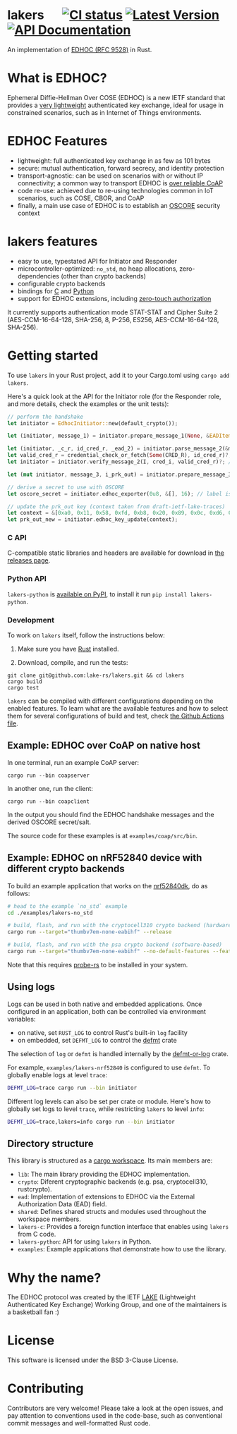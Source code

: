 # lakers &emsp; [![CI status]][actions] [![Latest Version]][crates.io] [![API Documentation]][docs.rs]

[CI status]: https://github.com/lake-rs/lakers/actions/workflows/build-and-test.yml/badge.svg
[actions]: https://github.com/lake-rs/lakers/actions/workflows/build-and-test.yml
[Latest Version]: https://img.shields.io/crates/v/lakers.svg
[crates.io]: https://crates.io/crates/lakers
[API Documentation]: https://docs.rs/lakers/badge.svg
[docs.rs]: https://docs.rs/lakers

An implementation of [EDHOC (RFC 9528)](https://datatracker.ietf.org/doc/html/rfc9528) in Rust.

# What is EDHOC?

Ephemeral Diffie-Hellman Over COSE (EDHOC) is a new IETF standard that provides a [very lightweight](https://hal.science/hal-04382397/document) authenticated key exchange, ideal for usage in constrained scenarios, such as in Internet of Things environments.

# EDHOC Features
- lightweight: full authenticated key exchange in as few as 101 bytes
- secure: mutual authentication, forward secrecy, and identity protection
- transport-agnostic: can be used on scenarios with or without IP connectivity; a common way to transport EDHOC is [over reliable CoAP](https://www.rfc-editor.org/rfc/rfc9528.html#coap)
- code re-use: achieved due to re-using technologies common in IoT scenarios, such as COSE, CBOR, and CoAP
- finally, a main use case of EDHOC is to establish an [OSCORE](https://datatracker.ietf.org/doc/rfc8613/) security context


# lakers features

- easy to use, typestated API for Initiator and Responder
- microcontroller-optimized: `no_std`, no heap allocations, zero-dependencies (other than crypto backends)
- configurable crypto backends
- bindings for [C](https://github.com/lake-rs/lakers/releases/) and [Python](https://pypi.org/project/lakers-python/)
- support for EDHOC extensions, including [zero-touch authorization](https://datatracker.ietf.org/doc/draft-ietf-lake-authz/)

It currently supports authentication mode STAT-STAT and Cipher Suite 2 (AES-CCM-16-64-128, SHA-256, 8, P-256, ES256, AES-CCM-16-64-128, SHA-256).

# Getting started

To use `lakers` in your Rust project, add it to your Cargo.toml using `cargo add lakers`.

Here's a quick look at the API for the Initiator role (for the Responder role, and more details, check the examples or the unit tests):
```rust
// perform the handshake
let initiator = EdhocInitiator::new(default_crypto());

let (initiator, message_1) = initiator.prepare_message_1(None, &EADItem::new_empty_array())?; // c_i and ead_1 are set to None

let (initiator, _c_r, id_cred_r, _ead_2) = initiator.parse_message_2(&message_2)?;
let valid_cred_r = credential_check_or_fetch(Some(CRED_R), id_cred_r)?; // CRED_R contains Responder's public key
let initiator = initiator.verify_message_2(I, cred_i, valid_cred_r)?; // I is Initiator's private key

let (mut initiator, message_3, i_prk_out) = initiator.prepare_message_3(CredentialTransfer::ByReference, &EADItem::new_empty_array())?; // no ead_3

// derive a secret to use with OSCORE
let oscore_secret = initiator.edhoc_exporter(0u8, &[], 16); // label is 0

// update the prk_out key (context taken from draft-ietf-lake-traces)
let context = &[0xa0, 0x11, 0x58, 0xfd, 0xb8, 0x20, 0x89, 0x0c, 0xd6, 0xbe, 0x16, 0x96, 0x02, 0xb8, 0xbc, 0xea];
let prk_out_new = initiator.edhoc_key_update(context);
```

### C API
C-compatible static libraries and headers are available for download in [the releases page](https://github.com/lake-rs/lakers/releases).

### Python API
`lakers-python` is [available on PyPI](https://pypi.org/project/lakers-python/), to install it run `pip install lakers-python`.

### Development
To work on `lakers` itself, follow the instructions below:

1. Make sure you have [Rust](https://www.rust-lang.org/tools/install) installed.

2. Download, compile, and run the tests:
```
git clone git@github.com:lake-rs/lakers.git && cd lakers
cargo build
cargo test
```

`lakers` can be compiled with different configurations depending on the enabled features. To learn what are the available features and how to select them for several configurations of build and test, check [the Github Actions file](./.github/workflows/rust.yml).

## Example: EDHOC over CoAP on native host

In one terminal, run an example CoAP server:
```
cargo run --bin coapserver
```

In another one, run the client:
```
cargo run --bin coapclient
```

In the output you should find the EDHOC handshake messages and the derived OSCORE secret/salt.

The source code for these examples is at `examples/coap/src/bin`.

## Example: EDHOC on nRF52840 device with different crypto backends

To build an example application that works on the [nrf52840dk](https://www.nordicsemi.com/Products/Development-hardware/nrf52840-dk), do as follows:

```bash
# head to the example `no_std` example
cd ./examples/lakers-no_std

# build, flash, and run with the cryptocell310 crypto backend (hardware-accelerated)
cargo run --target="thumbv7em-none-eabihf" --release

# build, flash, and run with the psa crypto backend (software-based)
cargo run --target="thumbv7em-none-eabihf" --no-default-features --features="crypto-psa, ead-none, rtt" --release

```

Note that this requires [probe-rs](https://probe.rs/) to be installed in your system.

## Using logs
Logs can be used in both native and embedded applications. Once configured in an application, both can be controlled via environment variables:

- on native, set `RUST_LOG` to control Rust's built-in `log` facility
- on embedded, set `DEFMT_LOG` to control the [defmt](https://github.com/knurling-rs/defmt) crate

The selection of `log` or `defmt` is handled internally by the [defmt-or-log](https://github.com/t-moe/defmt-or-log) crate.

For example, `examples/lakers-nrf52840` is configured to use `defmt`. To globally enable logs at level `trace`:
```bash
DEFMT_LOG=trace cargo run --bin initiator
```

Different log levels can also be set per crate or module.
Here's how to globally set logs to level `trace`, while restricting `lakers` to level `info`:
```bash
DEFMT_LOG=trace,lakers=info cargo run --bin initiator
```

## Directory structure
This library is structured as a [cargo workspace](https://doc.rust-lang.org/book/ch14-03-cargo-workspaces.html).
Its main members are:

- `lib`: The main library providing the EDHOC implementation.
- `crypto`: Diferent cryptographic backends (e.g. psa, cryptocell310, rustcrypto).
- `ead`: Implementation of extensions to EDHOC via the External Authorization Data (EAD) field.
- `shared`: Defines shared structs and modules used throughout the workspace members.
- `lakers-c`: Provides a foreign function interface that enables using `lakers` from C code.
- `lakers-python`: API for using `lakers` in Python.
- `examples`: Example applications that demonstrate how to use the library.

# Why the name?

The EDHOC protocol was created by the IETF [LAKE](https://datatracker.ietf.org/wg/lake/about/) (Lightweight Authenticated Key Exchange) Working Group, and one of the maintainers is a basketball fan :)

# License

This software is licensed under the BSD 3-Clause License.

# Contributing

Contributors are very welcome!
Please take a look at the open issues, and pay attention to conventions used in the code-base, such as conventional commit messages and well-formatted Rust code.
